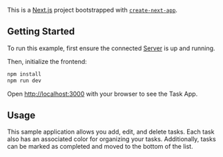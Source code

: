 This is a [Next.js](https://nextjs.org) project bootstrapped with [`create-next-app`](https://nextjs.org/docs/app/api-reference/cli/create-next-app).

## Getting Started

To run this example, first ensure the connected [Server](https://github.com/kihno/nooro-tasks-backend) is up and running.

Then, initialize the frontend:

```bash
npm install
npm run dev
```

Open [http://localhost:3000](http://localhost:3000) with your browser to see the Task App.

## Usage

This sample application allows you add, edit, and delete tasks. Each task also has an associated color for organizing your tasks. Additionally, tasks can be marked as completed and moved to the bottom of the list.

